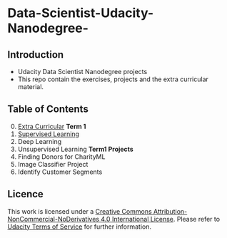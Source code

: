 # Data-Scientist-Udacity-Nanodegree-

## Introduction
* Udacity Data Scientist Nanodegree projects
* This repo contain the exercises, projects and the extra curricular material.

## Table of Contents
0. [Extra Curricular](https://github.com/nesreensada/Data-Scientist-Udacity-Nanodegree-/tree/master/Extra%20Curricular)
**Term 1**
1. [Supervised Learning]()
2. Deep Learning
3. Unsupervised Learning
**Term1 Projects**
1. Finding Donors for CharityML
2. Image Classifier Project
3. Identify Customer Segments

## Licence 
This work is licensed under a [Creative Commons Attribution-NonCommercial-NoDerivatives 4.0 International License](https://creativecommons.org/licenses/by-nc-nd/4.0/). Please refer to [Udacity Terms of Service](https://www.udacity.com/legal) for further information.

